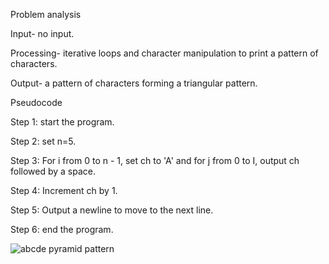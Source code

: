 Problem analysis

Input- no input.

Processing-  iterative loops and character manipulation to print a pattern of characters.

Output- a pattern of characters forming a triangular pattern.


Pseudocode

Step 1: start the program.

Step 2: set n=5.

Step 3: For i from 0 to n - 1, set ch to 'A' and for j from 0 to I, output ch followed by a space.

Step 4: Increment ch by 1.

Step 5: Output a newline to move to the next line.

Step 6: end the program.


![abcde pyramid pattern](https://github.com/SWEG-2015EC-Batch/Binary-Bombers/assets/149320386/88a44cc6-4e7f-41aa-b181-672053f871b6)
